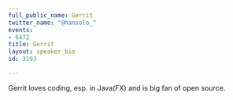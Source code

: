 ```yaml
---
full_public_name: Gerrit
twitter_name: "@hansolo_"
events:
- 6472
title: Gerrit
layout: speaker_bio
id: 3193

---
```

Gerrit loves coding, esp. in Java(FX) and is big fan of open source.
